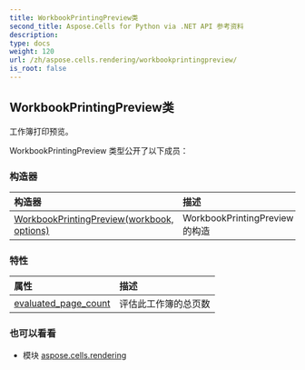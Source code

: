 ```yaml
---
title: WorkbookPrintingPreview类
second_title: Aspose.Cells for Python via .NET API 参考资料
description:
type: docs
weight: 120
url: /zh/aspose.cells.rendering/workbookprintingpreview/
is_root: false
---
```

## WorkbookPrintingPreview类
工作簿打印预览。



WorkbookPrintingPreview 类型公开了以下成员：

### 构造器
|构造器|描述|
| :- | :- |
| [WorkbookPrintingPreview(workbook, options)](/cells/python-net/zh/aspose.cells.rendering/workbookprintingpreview/__init__/#Workbook-ImageOrPrintOptions) | WorkbookPrintingPreview 的构造|


### 特性
|属性|描述|
| :- | :- |
| [evaluated_page_count](/cells/python-net/zh/aspose.cells.rendering/workbookprintingpreview/evaluated_page_count) |评估此工作簿的总页数|



### 也可以看看
* 模块 [aspose.cells.rendering](..)
